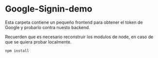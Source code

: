 # Google-Signin-demo
 Esta carpeta contiene un pequeño frontend para obtener el token de Google y probarlo contra nuesto backend.

 Recuerden que es necesario reconstruir los modulos de node, en caso de que se quiera probar localmente.

 ```
 npm install
 ```